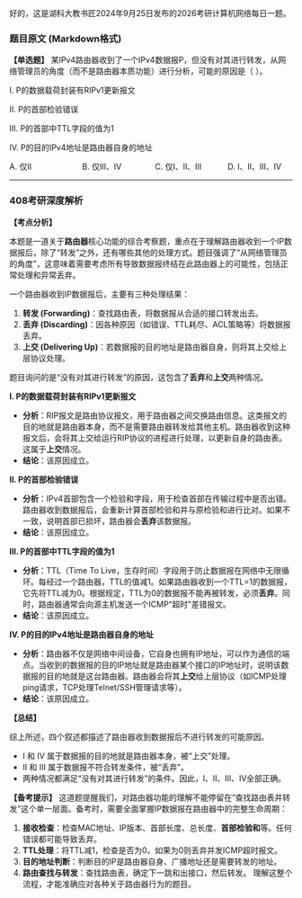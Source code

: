 好的，这是湖科大教书匠2024年9月25日发布的2026考研计算机网络每日一题。

### 题目原文 (Markdown格式)

**【单选题】** 某IPv4路由器收到了一个IPv4数据报P，但没有对其进行转发，从网络管理员的角度（而不是路由器本质功能）进行分析，可能的原因是（ ）。

I. P的数据载荷封装有RIPv1更新报文

II. P的首部检验错误

III. P的首部中TTL字段的值为1

IV. P的目的IPv4地址是路由器自身的地址

<!-- <div style="display:flex; flex-wrap:wrap; gap:1em;">
  <div style="flex:1 1 20%;"></div>
  <div style="flex:1 1 20%;"></div>
  <div style="flex:1 1 20%;"></div>
  <div style="flex:1 1 20%;"></div>
</div> -->

<!-- A. 仅II B. 仅III、IV C. 仅I、II、III D. I、II、III、IV -->

<div style="display:flex; flex-wrap:wrap; gap:1em;">
  <div style="flex:1 1 20%;">A. 仅II</div>
  <div style="flex:1 1 20%;">B. 仅III、IV</div>
  <div style="flex:1 1 20%;">C. 仅I、II、III</div>
  <div style="flex:1 1 20%;">D. I、II、III、IV</div>
</div>

------

### 408考研深度解析

**【考点分析】**

本题是一道关于**路由器**核心功能的综合考察题，重点在于理解路由器收到一个IP数据报后，除了“转发”之外，还有哪些其他的处理方式。题目强调了“从网络管理员的角度”，这意味着需要考虑所有导致数据报终结在此路由器上的可能性，包括正常处理和异常丢弃。

一个路由器收到IP数据报后，主要有三种处理结果：

1. **转发 (Forwarding)**：查找路由表，将数据报从合适的接口转发出去。
2. **丢弃 (Discarding)**：因各种原因（如错误、TTL耗尽、ACL策略等）将数据报丢弃。
3. **上交 (Delivering Up)**：若数据报的目的地址是路由器自身，则将其上交给上层协议处理。

题目询问的是“没有对其进行转发”的原因，这包含了**丢弃**和**上交**两种情况。

**I. P的数据载荷封装有RIPv1更新报文**

- **分析**：RIP报文是路由协议报文，用于路由器之间交换路由信息。这类报文的目的地就是路由器本身，而不是需要路由器转发给其他主机。路由器收到这种报文后，会将其上交给运行RIP协议的进程进行处理，以更新自身的路由表。这属于**上交**情况。
- **结论**：该原因成立。

**II. P的首部检验错误**

- **分析**：IPv4首部包含一个检验和字段，用于检查首部在传输过程中是否出错。路由器收到数据报后，会重新计算首部检验和并与原检验和进行比对。如果不一致，说明首部已损坏，路由器会**丢弃**该数据报。
- **结论**：该原因成立。

**III. P的首部中TTL字段的值为1**

- **分析**：TTL（Time To Live，生存时间）字段用于防止数据报在网络中无限循环。每经过一个路由器，TTL的值减1。如果路由器收到一个TTL=1的数据报，它先将TTL减为0。根据规定，TTL为0的数据报不能再被转发，必须**丢弃**。同时，路由器通常会向源主机发送一个ICMP“超时”差错报文。
- **结论**：该原因成立。

**IV. P的目的IPv4地址是路由器自身的地址**

- **分析**：路由器不仅是网络中间设备，它自身也拥有IP地址，可以作为通信的端点。当收到的数据报的目的IP地址就是路由器某个接口的IP地址时，说明该数据报的目的地就是这台路由器。路由器会将其**上交**给上层协议（如ICMP处理ping请求，TCP处理Telnet/SSH管理请求等）。
- **结论**：该原因成立。

**【总结】**

综上所述，四个叙述都描述了路由器收到数据报后不进行转发的可能原因。

- I 和 IV 属于数据报的目的地就是路由器本身，被“上交”处理。
- II 和 III 属于数据报不符合转发条件，被“丢弃”。
- 两种情况都满足“没有对其进行转发”的条件。因此，I、II、III、IV全部正确。

**【备考提示】** 这道题提醒我们，对路由器功能的理解不能停留在“查找路由表并转发”这个单一层面。备考时，需要全面掌握IP数据报在路由器中的完整生命周期：

1. **接收检查**：检查MAC地址、IP版本、首部长度、总长度、**首部检验和**等。任何错误都可能导致丢弃。
2. **TTL处理**：将TTL减1，检查是否为0。如果为0则丢弃并发ICMP超时报文。
3. **目的地址判断**：判断目的IP是路由器自身、广播地址还是需要转发的地址。
4. **路由查找与转发**：查找路由表，确定下一跳和出接口，然后转发。 理解这整个流程，才能准确应对各种关于路由器行为的题目。